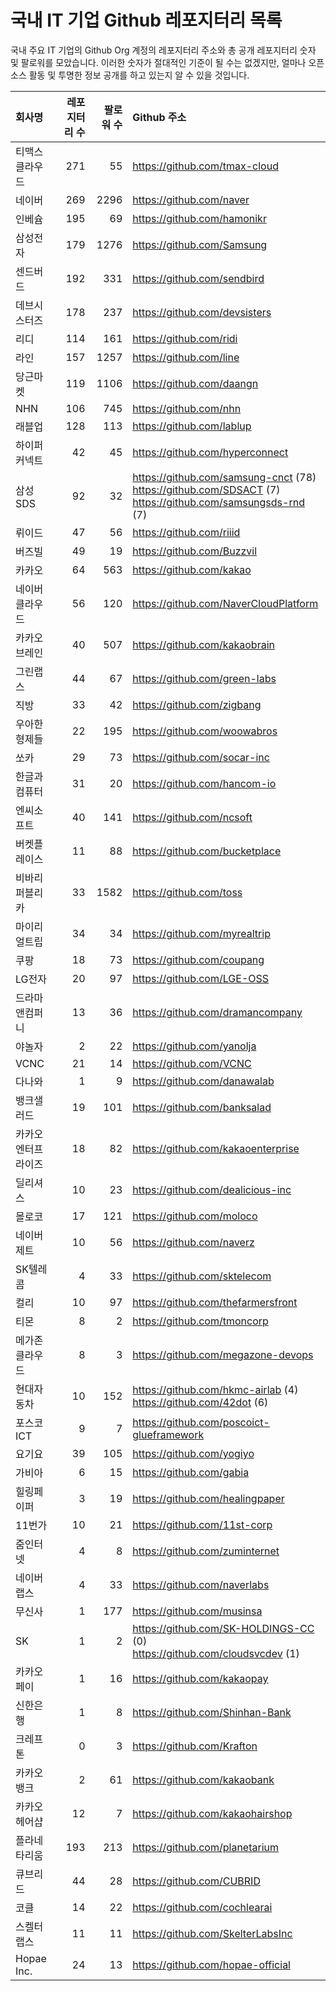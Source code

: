 # 국내 IT 기업 Github 레포지터리 목록
국내 주요 IT 기업의 Github Org 계정의 레포지터리 주소와 총 공개 레포지터리 숫자 및 팔로워를 모았습니다. 이러한 숫자가 절대적인 기준이 될 수는 없겠지만, 얼마나 오픈 소스 활동 및 투명한 정보 공개를 하고 있는지 알 수 있을 것입니다.

<!-- MARKDOWN_TABLE(GITHUB): START -->

| **회사명** | **레포지터리 수** | **팔로워 수** | **Github 주소** |
|:---|---:|---:|:---|
| 티맥스클라우드 | 271 | 55 | https://github.com/tmax-cloud |
| 네이버 | 269 | 2296 | https://github.com/naver |
| 인베슘 | 195 | 69 | https://github.com/hamonikr |
| 삼성전자 | 179 | 1276 | https://github.com/Samsung |
| 센드버드 | 192 | 331 | https://github.com/sendbird |
| 데브시스터즈 | 178 | 237 | https://github.com/devsisters |
| 리디 | 114 | 161 | https://github.com/ridi |
| 라인 | 157 | 1257 | https://github.com/line |
| 당근마켓 | 119 | 1106 | https://github.com/daangn |
| NHN | 106 | 745 | https://github.com/nhn |
| 래블업 | 128 | 113 | https://github.com/lablup |
| 하이퍼커넥트 | 42 | 45 | https://github.com/hyperconnect |
| 삼성SDS | 92 | 32 | https://github.com/samsung-cnct (78)<br />https://github.com/SDSACT (7)<br />https://github.com/samsungsds-rnd (7) |
| 뤼이드 | 47 | 56 | https://github.com/riiid |
| 버즈빌 | 49 | 19 | https://github.com/Buzzvil |
| 카카오 | 64 | 563 | https://github.com/kakao |
| 네이버클라우드 | 56 | 120 | https://github.com/NaverCloudPlatform |
| 카카오브레인 | 40 | 507 | https://github.com/kakaobrain |
| 그린랩스 | 44 | 67 | https://github.com/green-labs |
| 직방 | 33 | 42 | https://github.com/zigbang |
| 우아한형제들 | 22 | 195 | https://github.com/woowabros |
| 쏘카 | 29 | 73 | https://github.com/socar-inc |
| 한글과컴퓨터 | 31 | 20 | https://github.com/hancom-io |
| 엔씨소프트 | 40 | 141 | https://github.com/ncsoft |
| 버켓플레이스 | 11 | 88 | https://github.com/bucketplace |
| 비바리퍼블리카 | 33 | 1582 | https://github.com/toss |
| 마이리얼트립 | 34 | 34 | https://github.com/myrealtrip |
| 쿠팡 | 18 | 73 | https://github.com/coupang |
| LG전자 | 20 | 97 | https://github.com/LGE-OSS |
| 드라마앤컴퍼니 | 13 | 36 | https://github.com/dramancompany |
| 야놀자 | 2 | 22 | https://github.com/yanolja |
| VCNC | 21 | 14 | https://github.com/VCNC |
| 다나와 | 1 | 9 | https://github.com/danawalab |
| 뱅크샐러드 | 19 | 101 | https://github.com/banksalad |
| 카카오엔터프라이즈 | 18 | 82 | https://github.com/kakaoenterprise |
| 딜리셔스 | 10 | 23 | https://github.com/dealicious-inc |
| 몰로코 | 17 | 121 | https://github.com/moloco |
| 네이버제트 | 10 | 56 | https://github.com/naverz |
| SK텔레콤 | 4 | 33 | https://github.com/sktelecom |
| 컬리 | 10 | 97 | https://github.com/thefarmersfront |
| 티몬 | 8 | 2 | https://github.com/tmoncorp |
| 메가존클라우드 | 8 | 3 | https://github.com/megazone-devops |
| 현대자동차 | 10 | 152 | https://github.com/hkmc-airlab (4)<br />https://github.com/42dot (6) |
| 포스코ICT | 9 | 7 | https://github.com/poscoict-glueframework |
| 요기요 | 39 | 105 | https://github.com/yogiyo |
| 가비아 | 6 | 15 | https://github.com/gabia |
| 힐링페이퍼 | 3 | 19 | https://github.com/healingpaper |
| 11번가 | 10 | 21 | https://github.com/11st-corp |
| 줌인터넷 | 4 | 8 | https://github.com/zuminternet |
| 네이버랩스 | 4 | 33 | https://github.com/naverlabs |
| 무신사 | 1 | 177 | https://github.com/musinsa |
| SK | 1 | 2 | https://github.com/SK-HOLDINGS-CC (0)<br />https://github.com/cloudsvcdev (1) |
| 카카오페이 | 1 | 16 | https://github.com/kakaopay |
| 신한은행 | 1 | 8 | https://github.com/Shinhan-Bank |
| 크레프톤 | 0 | 3 | https://github.com/Krafton |
| 카카오뱅크 | 2 | 61 | https://github.com/kakaobank |
| 카카오헤어샵 | 12 | 7 | https://github.com/kakaohairshop |
| 플라네타리움 | 193 | 213 | https://github.com/planetarium |
| 큐브리드 | 44 | 28 | https://github.com/CUBRID |
| 코클 | 14 | 22 | https://github.com/cochlearai |
| 스켈터랩스 | 11 | 11 | https://github.com/SkelterLabsInc |
| Hopae Inc. | 24 | 13 | https://github.com/hopae-official |

<!-- MARKDOWN_TABLE(GITHUB): END -->
